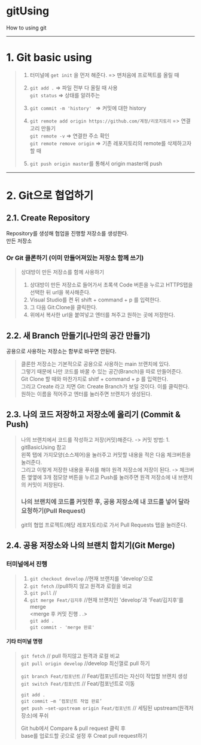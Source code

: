 # gitUsing
How to using git

* * *

# 1. Git basic using

> 1. 터미널에 ```get init``` 을 먼저 해준다.  => 맨처음에 프로젝트를 올릴 때  
> 
> 1. ```git add .``` => 파일 전부 다 올릴 때 사용  
>    ```git status``` => 상태를 알려주는  
> 
> 1. ```git commit -m 'history' ``` => 커밋에 대한 history  
> 
> 1. ```git remote add origin https://github.com/계정/리포지토리``` => 연결고리 만들기  
>    ```git remote -v``` => 연결한 주소 확인  
>    ```git remote remove origin``` => 기존 레포지토리의 remote를 삭제하고자 할 때  
> 
> 
> 1. ```git push origin master```를 통해서 origin master에 push  

  



* * *  


# 2. Git으로 협업하기 

## 2.1. Create Repository
   Repository를 생성해 협업을 진행할 저장소를 생성한다.  
   만든 저장소  
   
### Or Git 클론하기 (이미 만들어져있는 저장소 함께 쓰기)
> 상대방이 만든 저장소를 함께 사용하기
> 
> 1. 상대방이 만든 저장소로 들어가서 초록색 Code 버튼을 누르고 HTTPS탭을 선택한 뒤 url을 복사해준다.
> 1. Visual Studio를 켠 뒤 shift + command + p 를 입력한다.
> 1. 그 다음 Git:Clone을 클릭한다.
> 1. 위에서 복사한 url을 붙여넣고 엔터를 쳐주고 원하는 곳에 저장한다.


  
## 2.2. 새 Branch 만들기(나만의 공간 만들기)    
   공용으로 사용하는 저장소는 함부로 바꾸면 안된다.  
   
> 클론한 저장소는 기본적으로 공용으로 사용하는 main 브랜치에 있다.  
> 그렇기 때문에 나만 코드를 바꿀 수 있는 공간(Branch)을 따로 만들어준다.  
> Git Clone 할 때와 마찬가지로 shitf + command + p 를 입력한다.  
> 그리고 Create 라고 치면 Git: Create Branch가 보일 것이다. 이를 클릭한다.  
> 원하는 이름을 적어주고 엔터를 눌러주면 브랜치가 생성된다.  




## 2.3. 나의 코드 저장하고 저장소에 올리기 (Commit & Push)  

> 나의 브랜치에서 코드를 작성하고 저장(커밋)해준다. -> 커밋 방법: 1. gitBasicUsing 참고  
> 왼쪽 탭에 가지모양(소스제어)을 눌러주고 커밋할 내용을 적은 다음 체크버튼을 눌러준다.  
> 그리고 이렇게 저장한 내용을 푸쉬를 해야 원격 저장소에 저장이 된다. ->   체크버튼 옆옆에 3개 점모양 버튼을 누르고 Push를 눌러주면 원격 저장소에 내 브랜치의 커밋이 저장된다.  
> 
> 
> ### 나의 브랜치에 코드를 커밋한 후, 공용 저장소에 내 코드를 넣어 달라 요청하기(Pull Request)
>    git의 협업 프로젝트(해당 레포지토리)로 가서 Pull Requests 탭을 눌러준다.


## 2.4. 공용 저장소와 나의 브랜치 합치기(Git Merge)
### 터미널에서 진행
> 1. ```git checkout develop```    //현재 브랜치를 'develop'으로  
> 1. ```git fetch```    //pull하지 않고 원격과 로컬을 비교  
> 1. ```git pull```    //  
> 1. ```git merge Feat/김지후```    //현재 브랜치인 'develop'과 'Feat/김지후'를 merge  
> <merge 후 커밋 진행 . .>  
> ```git add .```  
> ```git commit - 'merge 완료'```
  

#### 기타 터미널 명령
>    ```git fetch``` // pull 하지않고 원격과 로컬 비교  
>    ```git pull origin develop``` //develop 최신껄로 pull 하기  
> 
>    ```git branch Feat/컴포넌트``` // Feat/컴포넌트라는 자신이 작업할 브랜치 생성  
>    ```git switch Feat/컴포넌트``` // Feat/컴포넌트로 이동  
> 
>    ```git add .```  
>    ```git commit –m ‘컴포넌트 작업 완료’```  
>    ```get push —set-upstream origin Feat/컴포넌트``` // 세팅된 upstream(원격저장소)에 푸쉬  
>   
>    Git hub에서 Compare & pull request 클릭 후  
>    base를 업로드할 곳으로 설정 후 Creat pull request하기  


    






    

